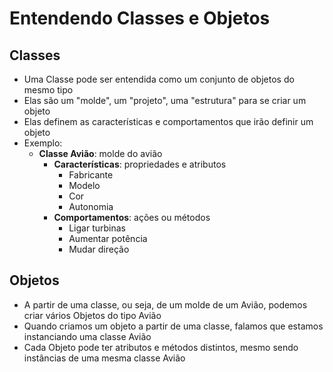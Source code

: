 # Entendendo Classes e Objetos

## Classes

- Uma Classe pode ser entendida como um conjunto de objetos do mesmo tipo
- Elas são um "molde", um "projeto", uma "estrutura" para se criar um objeto
- Elas definem as características e comportamentos que irão definir um objeto
- Exemplo:
  - **Classe Avião**: molde do avião
    - **Características**: propriedades e atributos
      - Fabricante
      - Modelo
      - Cor
      - Autonomia
    - **Comportamentos**: ações ou métodos
      - Ligar turbinas
      - Aumentar potência
      - Mudar direção


## Objetos

- A partir de uma classe, ou seja, de um molde de um Avião, podemos criar vários Objetos do tipo Avião
- Quando criamos um objeto a partir de uma classe, falamos que estamos instanciando uma classe Avião
- Cada Objeto pode ter atributos e métodos distintos, mesmo sendo instâncias de uma mesma classe Avião